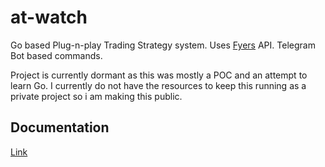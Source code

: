 # at-watch

Go based Plug-n-play Trading Strategy system. Uses [Fyers](https://fyers.in/) API.
Telegram Bot based commands.

Project is currently dormant as this was mostly a POC and an attempt to learn Go.
I currently do not have the resources to keep this running as a private project so i am making this public.

## Documentation
[Link](https://www.notion.so/finnytrade/Telegram-Bot-Documentation-e5b2d609b37a4573a0dc9e9a4ddeb35b)
